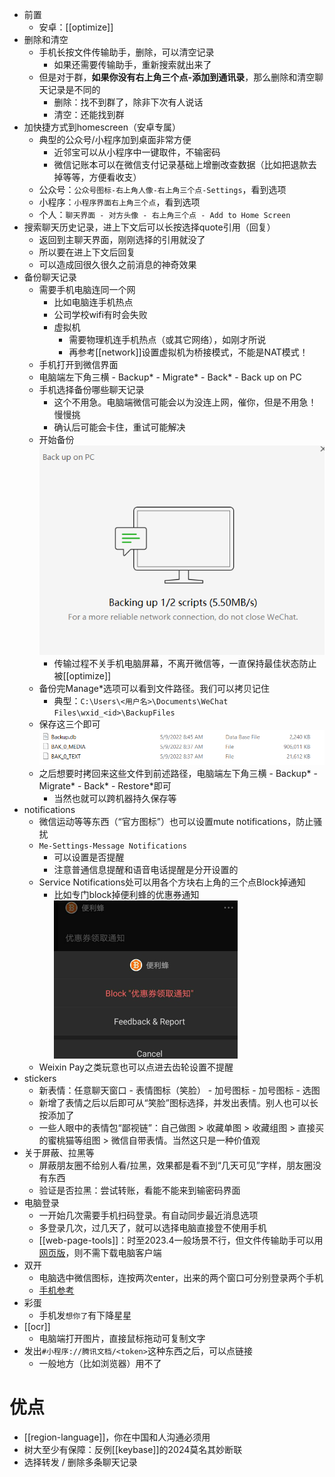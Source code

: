- 前置
  - 安卓：[[optimize]]
- 删除和清空
  - 手机长按文件传输助手，删除，可以清空记录
    - 如果还需要传输助手，重新搜索就出来了
  - 但是对于群，**如果你没有右上角三个点-添加到通讯录**，那么删除和清空聊天记录是不同的
    - 删除：找不到群了，除非下次有人说话
    - 清空：还能找到群
- 加快捷方式到homescreen（安卓专属）
  - 典型的公众号/小程序加到桌面非常方便
    - 近邻宝可以从小程序中一键取件，不输密码
    - 微信记账本可以在微信支付记录基础上增删改查数据（比如把退款去掉等等，方便看收支）
  - 公众号：`公众号图标-右上角人像-右上角三个点-Settings`，看到选项
  - 小程序：`小程序界面右上角三个点`，看到选项
  - 个人：`聊天界面 - 对方头像 - 右上角三个点 - Add to Home Screen`
- 搜索聊天历史记录，进上下文后可以长按选择quote引用（回复）
  - 返回到主聊天界面，刚刚选择的引用就没了
  - 所以要在进上下文后回复
  - 可以造成回很久很久之前消息的神奇效果
- 备份聊天记录
  - 需要手机电脑连同一个网
    - 比如电脑连手机热点
    - 公司学校wifi有时会失败
    - 虚拟机
      - 需要物理机连手机热点（或其它网络），如刚才所说
      - 再参考[[network]]设置虚拟机为桥接模式，不能是NAT模式！
  - 手机打开到微信界面
  - 电脑端左下角三横 - Backup* - Migrate* - Back* - Back up on PC
  - 手机选择备份哪些聊天记录
    - 这个不用急。电脑端微信可能会以为没连上网，催你，但是不用急！慢慢挑
    - 确认后可能会卡住，重试可能解决
  - 开始备份![](wechat-backup.png)
    - 传输过程不关手机电脑屏幕，不离开微信等，一直保持最佳状态防止被[[optimize]]
  - 备份完Manage*选项可以看到文件路径。我们可以拷贝记住
    - 典型：`C:\Users\<用户名>\Documents\WeChat Files\wxid_<id>\BackupFiles`
  - 保存这三个即可![](wechat-backup-files.png)
  - 之后想要时拷回来这些文件到前述路径，电脑端左下角三横 - Backup* - Migrate* - Back* - Restore*即可
    - 当然也就可以跨机器持久保存等
- notifications
  - 微信运动等等东西（“官方图标”）也可以设置mute notifications，防止骚扰
  - `Me-Settings-Message Notifications`
    - 可以设置是否提醒
    - 注意普通信息提醒和语音电话提醒是分开设置的
  - Service Notifications处可以用各个方块右上角的三个点Block掉通知
    - 比如专门block掉便利蜂的优惠券通知![](block-wechat-service-notifications.png)
  - Weixin Pay之类玩意也可以点进去齿轮设置不提醒
- stickers
  - 新表情：任意聊天窗口 - 表情图标（笑脸） - 加号图标 - 加号图标 - 选图
  - 新增了表情之后以后即可从“笑脸”图标选择，并发出表情。别人也可以长按添加了
  - 一些人眼中的表情包“鄙视链”：自己做图 > 收藏单图 > 收藏组图 > 直接买的蜜桃猫等组图 > 微信自带表情。当然这只是一种价值观
- 关于屏蔽、拉黑等
  - 屏蔽朋友圈不给别人看/拉黑，效果都是看不到“几天可见”字样，朋友圈没有东西
  - 验证是否拉黑：尝试转账，看能不能来到输密码界面
- 电脑登录
  - 一开始几次需要手机扫码登录。有自动同步最近消息选项
  - 多登录几次，过几天了，就可以选择电脑直接登不使用手机
  - [[web-page-tools]]：时至2023.4一般场景不行，但文件传输助手可以用[网页版](https://szfilehelper.weixin.qq.com/)，则不需下载电脑客户端
- 双开
  - 电脑选中微信图标，连按两次enter，出来的两个窗口可分别登录两个手机
  - [手机参考](https://new.qq.com/rain/a/20191223A01GTW00#:~:text=%E5%A6%82%E6%9E%9C%E6%98%AF%E5%AE%89%E5%8D%93%E6%89%8B%E6%9C%BA%E5%B0%B1,%E7%A4%BE%E4%BA%A4APP%E7%9A%84%E5%8F%8C%E5%BC%80%E5%8A%9F%E8%83%BD%E3%80%82)
- 彩蛋
  - 手机发`想你了`有下降星星
- [[ocr]]
  - 电脑端打开图片，直接鼠标拖动可复制文字
- 发出`#小程序://腾讯文档/<token>`这种东西之后，可以点链接
  - 一般地方（比如浏览器）用不了
# 优点
- [[region-language]]，你在中国和人沟通必须用
- 树大至少有保障：反例[[keybase]]的2024莫名其妙断联
- 选择转发 / 删除多条聊天记录